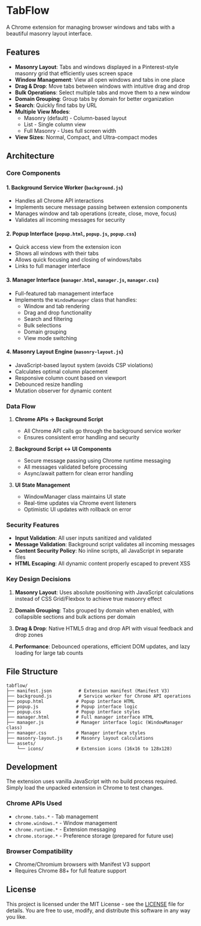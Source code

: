 # TabFlow

A Chrome extension for managing browser windows and tabs with a beautiful masonry layout interface.

## Features

- **Masonry Layout**: Tabs and windows displayed in a Pinterest-style masonry grid that efficiently uses screen space
- **Window Management**: View all open windows and tabs in one place
- **Drag & Drop**: Move tabs between windows with intuitive drag and drop
- **Bulk Operations**: Select multiple tabs and move them to a new window
- **Domain Grouping**: Group tabs by domain for better organization
- **Search**: Quickly find tabs by URL
- **Multiple View Modes**: 
  - Masonry (default) - Column-based layout
  - List - Single column view
  - Full Masonry - Uses full screen width
- **View Sizes**: Normal, Compact, and Ultra-compact modes

## Architecture

### Core Components

#### 1. **Background Service Worker** (`background.js`)
- Handles all Chrome API interactions
- Implements secure message passing between extension components
- Manages window and tab operations (create, close, move, focus)
- Validates all incoming messages for security

#### 2. **Popup Interface** (`popup.html`, `popup.js`, `popup.css`)
- Quick access view from the extension icon
- Shows all windows with their tabs
- Allows quick focusing and closing of windows/tabs
- Links to full manager interface

#### 3. **Manager Interface** (`manager.html`, `manager.js`, `manager.css`)
- Full-featured tab management interface
- Implements the `WindowManager` class that handles:
  - Window and tab rendering
  - Drag and drop functionality
  - Search and filtering
  - Bulk selections
  - Domain grouping
  - View mode switching

#### 4. **Masonry Layout Engine** (`masonry-layout.js`)
- JavaScript-based layout system (avoids CSP violations)
- Calculates optimal column placement
- Responsive column count based on viewport
- Debounced resize handling
- Mutation observer for dynamic content

### Data Flow

1. **Chrome APIs → Background Script**
   - All Chrome API calls go through the background service worker
   - Ensures consistent error handling and security

2. **Background Script ↔ UI Components**
   - Secure message passing using Chrome runtime messaging
   - All messages validated before processing
   - Async/await pattern for clean error handling

3. **UI State Management**
   - WindowManager class maintains UI state
   - Real-time updates via Chrome event listeners
   - Optimistic UI updates with rollback on error

### Security Features

- **Input Validation**: All user inputs sanitized and validated
- **Message Validation**: Background script validates all incoming messages
- **Content Security Policy**: No inline scripts, all JavaScript in separate files
- **HTML Escaping**: All dynamic content properly escaped to prevent XSS

### Key Design Decisions

1. **Masonry Layout**: Uses absolute positioning with JavaScript calculations instead of CSS Grid/Flexbox to achieve true masonry effect

2. **Domain Grouping**: Tabs grouped by domain when enabled, with collapsible sections and bulk actions per domain

3. **Drag & Drop**: Native HTML5 drag and drop API with visual feedback and drop zones

4. **Performance**: Debounced operations, efficient DOM updates, and lazy loading for large tab counts

## File Structure

```
tabflow/
├── manifest.json          # Extension manifest (Manifest V3)
├── background.js          # Service worker for Chrome API operations
├── popup.html            # Popup interface HTML
├── popup.js              # Popup interface logic
├── popup.css             # Popup interface styles
├── manager.html          # Full manager interface HTML
├── manager.js            # Manager interface logic (WindowManager class)
├── manager.css           # Manager interface styles
├── masonry-layout.js     # Masonry layout calculations
└── assets/
    └── icons/            # Extension icons (16x16 to 128x128)
```

## Development

The extension uses vanilla JavaScript with no build process required. Simply load the unpacked extension in Chrome to test changes.

### Chrome APIs Used

- `chrome.tabs.*` - Tab management
- `chrome.windows.*` - Window management
- `chrome.runtime.*` - Extension messaging
- `chrome.storage.*` - Preference storage (prepared for future use)

### Browser Compatibility

- Chrome/Chromium browsers with Manifest V3 support
- Requires Chrome 88+ for full feature support

## License

This project is licensed under the MIT License - see the [LICENSE](LICENSE) file for details. You are free to use, modify, and distribute this software in any way you like.